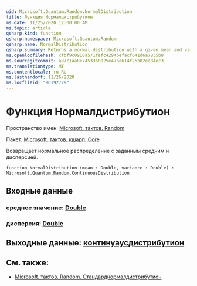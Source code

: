 ```yaml
---
uid: Microsoft.Quantum.Random.NormalDistribution
title: Функция Нормалдистрибутион
ms.date: 11/25/2020 12:00:00 AM
ms.topic: article
qsharp.kind: function
qsharp.namespace: Microsoft.Quantum.Random
qsharp.name: NormalDistribution
qsharp.summary: Returns a normal distribution with a given mean and variance.
ms.openlocfilehash: cfbf9c0918a571fefc4294befacf641d6a7835b8
ms.sourcegitcommit: a87c1aa8e7453360025e47ba614f25b02ea84ec3
ms.translationtype: MT
ms.contentlocale: ru-RU
ms.lasthandoff: 11/26/2020
ms.locfileid: "96192729"
---
```

# <a name="normaldistribution-function"></a>Функция Нормалдистрибутион

Пространство имен: [Microsoft. тактов. Random](xref:Microsoft.Quantum.Random)

Пакет: [Microsoft. тактов. кшарп. Core](https://nuget.org/packages/Microsoft.Quantum.QSharp.Core)


Возвращает нормальное распределение с заданным средним и дисперсией.

```qsharp
function NormalDistribution (mean : Double, variance : Double) : Microsoft.Quantum.Random.ContinuousDistribution
```


## <a name="input"></a>Входные данные

### <a name="mean--double"></a>среднее значение: [Double](xref:microsoft.quantum.lang-ref.double)




### <a name="variance--double"></a>дисперсия: [Double](xref:microsoft.quantum.lang-ref.double)





## <a name="output--continuousdistribution"></a>Выходные данные: [континуаусдистрибутион](xref:Microsoft.Quantum.Random.ContinuousDistribution)



## <a name="see-also"></a>См. также:

- [Microsoft. тактов. Random. Стандарднормалдистрибутион](xref:Microsoft.Quantum.Random.StandardNormalDistribution)